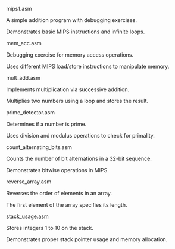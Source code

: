 mips1.asm

  A simple addition program with debugging exercises.
  
  Demonstrates basic MIPS instructions and infinite loops.

mem_acc.asm

  Debugging exercise for memory access operations.
  
  Uses different MIPS load/store instructions to manipulate memory.

mult_add.asm

  Implements multiplication via successive addition.
  
  Multiplies two numbers using a loop and stores the result.

prime_detector.asm

  Determines if a number is prime.
  
  Uses division and modulus operations to check for primality.
  
  count_alternating_bits.asm
  
  Counts the number of bit alternations in a 32-bit sequence.
  
  Demonstrates bitwise operations in MIPS.

reverse_array.asm
  
  Reverses the order of elements in an array.
  
  The first element of the array specifies its length.

[stack_usage.asm](MIPS/stack_usage.asm)

  Stores integers 1 to 10 on the stack.
  
  Demonstrates proper stack pointer usage and memory allocation.
